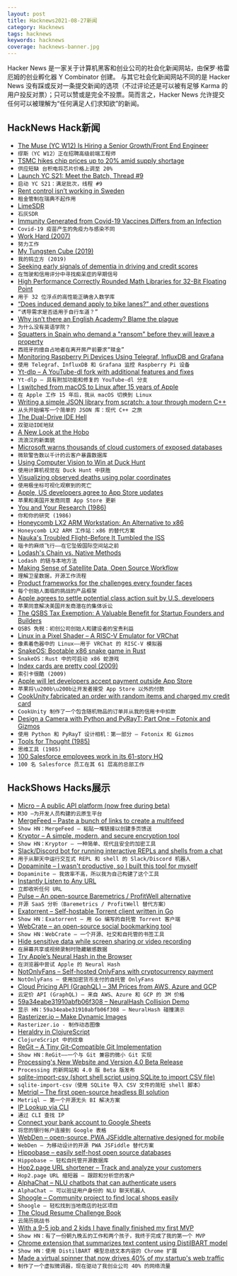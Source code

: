 ```yaml
---
layout: post
title: Hacknews2021-08-27新闻
category: Hacknews
tags: hacknews
keywords: hacknews
coverage: hacknews-banner.jpg
---
```


Hacker News 是一家关于计算机黑客和创业公司的社会化新闻网站，由保罗·格雷厄姆的创业孵化器 Y Combinator 创建。
与其它社会化新闻网站不同的是 Hacker News 没有踩或反对一条提交新闻的选项（不过评论还是可以被有足够 Karma 的用户投反对票）；只可以赞或是完全不投票。简而言之，Hacker News 允许提交任何可以被理解为“任何满足人们求知欲”的新闻。

## HackNews Hack新闻


- [The Muse (YC W12) Is Hiring a Senior Growth/Front End Engineer](https://www.themuse.com/jobs/themuse/senior-frontend-engineer)
- `缪斯（YC W12）正在招聘高级前端工程师`
- [TSMC hikes chip prices up to 20% amid supply shortage](https://asia.nikkei.com/Business/Tech/Semiconductors/TSMC-hikes-chip-prices-up-to-20-amid-supply-shortage)
- `供应短缺 台积电将芯片价格上调至 20%`
- [Launch YC S21: Meet the Batch, Thread #9](item?id=28315042)
- `启动 YC S21：满足批次，线程 #9`
- [Rent control isn’t working in Sweden](https://www.bbc.com/news/business-58317555)
- `租金管制在瑞典不起作用`
- [LimeSDR](https://limemicro.com/products/boards/limesdr/)
- `石灰SDR`
- [Immunity Generated from Covid-19 Vaccines Differs from an Infection](https://directorsblog.nih.gov/2021/06/22/how-immunity-generated-from-covid-19-vaccines-differs-from-an-infection/)
- `Covid-19 疫苗产生的免疫力与感染不同`
- [Work Hard (2007)](https://terrytao.wordpress.com/career-advice/work-hard/)
- `努力工作`
- [My Tungsten Cube (2019)](https://thume.ca/2019/03/03/my-tungsten-cube/)
- `我的钨立方 (2019)`
- [Seeking early signals of dementia in driving and credit scores](https://www.nytimes.com/2021/08/23/health/dementia-behavior-alzheimers.html)
- `在驾驶和信用评分中寻找痴呆症的早期信号`
- [High Performance Correctly Rounded Math Libraries for 32-Bit Floating Point](https://blog.sigplan.org/2021/08/26/high-performance-correctly-rounded-math-libraries-for-32-bit-floating-point-representations/)
- `用于 32 位浮点的高性能正确舍入数学库`
- [“Does induced demand apply to bike lanes?” and other questions](https://www.strongtowns.org/journal/2021/8/24/does-induced-demand-apply-to-bike-lanes-and-other-questions)
- `“诱导需求是否适用于自行车道？”`
- [Why isn’t there an English Academy? Blame the plague](https://www.laphamsquarterly.org/roundtable/no-thanks-academy)
- `为什么没有英语学院？`
- [Squatters in Spain who demand a "ransom" before they will leave a property](https://www.bbc.com/news/stories-58310532)
- `西班牙的擅自占地者在离开房产前要求“赎金”`
- [Monitoring Raspberry Pi Devices Using Telegraf, InfluxDB and Grafana](https://blog.thecloudside.com/raspberry-pi-monitoring-using-telegraf-influxdb-and-grafana-defb63127fe3)
- `使用 Telegraf、InfluxDB 和 Grafana 监控 Raspberry Pi 设备`
- [Yt-dlp – A YouTube-dl fork with additional features and fixes](https://github.com/yt-dlp/yt-dlp)
- `Yt-dlp – 具有附加功能和修复的 YouTube-dl 分支`
- [I switched from macOS to Linux after 15 years of Apple](https://markosaric.com/linux/)
- `在 Apple 工作 15 年后，我从 macOS 切换到 Linux`
- [Writing a simple JSON library from scratch: a tour through modern C++](https://notes.eatonphil.com/writing-a-simple-json-library-in-modern-cpp.html)
- `从头开始编写一个简单的 JSON 库：现代 C++ 之旅`
- [The Dual-Drive IDE Hell](https://www.os2museum.com/wp/the-dual-drive-ide-hell/)
- `双驱动IDE地狱`
- [A New Look at the Hobo](https://lareviewofbooks.org/article/a-new-look-at-the-hobo/)
- `流浪汉的新面貌`
- [Microsoft warns thousands of cloud customers of exposed databases](https://www.reuters.com/technology/exclusive-microsoft-warns-thousands-cloud-customers-exposed-databases-emails-2021-08-26/)
- `微软警告数以千计的云客户暴露数据库`
- [Using Computer Vision to Win at Duck Hunt](https://blog.roboflow.com/computer-vision-win-games-duck-hunt/)
- `使用计算机视觉在 Duck Hunt 中获胜`
- [Visualizing observed deaths using polar coordinates](https://mcculley.github.io/VisualizingObservedDeaths/)
- `使用极坐标可视化观察到的死亡`
- [Apple, US developers agree to App Store updates](https://www.apple.com/newsroom/2021/08/apple-us-developers-agree-to-app-store-updates/)
- `苹果和美国开发商同意 App Store 更新`
- [You and Your Research (1986)](https://www.cs.virginia.edu/~robins/YouAndYourResearch.html)
- `你和你的研究 (1986)`
- [Honeycomb LX2 ARM Workstation: An Alternative to x86](https://www.solid-run.com/arm-servers-networking-platforms/honeycomb-workstation/#overview)
- `Honeycomb LX2 ARM 工作站：x86 的替代方案`
- [Nauka's Troubled Flight–Before It Tumbled the ISS](https://spectrum.ieee.org/naukas-troubled-flight-t)
- `瑙卡的麻烦飞行——在它坠毁国际空间站之前`
- [Lodash's Chain vs. Native Methods](https://www.maartenhus.nl/blog/lodash-chain-vs-native-methods)
- `Lodash 的链与本地方法`
- [Making Sense of Satellite Data, Open Source Workflow](https://nightingaledvs.com/making-sense-of-satellite-data-an-open-source-workflow-accessing-data/)
- `理解卫星数据，开源工作流程`
- [Product frameworks for the challenges every founder faces](https://review.firstround.com/8-product-hurdles-every-founder-must-clear-this-pm-turned-founder-shares-his-playbooks)
- `每个创始人面临的挑战的产品框架`
- [Apple agrees to settle potential class action suit by U.S. developers](https://www.axios.com/apple-settles-developer-class-action-c13bb308-daf3-4231-a399-ffd48b6b2c52.html)
- `苹果同意解决美国开发商潜在的集体诉讼`
- [The QSBS Tax Exemption: A Valuable Benefit for Startup Founders and Builders](https://www.brownadvisory.com/us/theadvisory/qsbs-tax-exemption-valuable-benefit-startup-founders-and-builders)
- `QSBS 免税：初创公司创始人和建设者的宝贵利益`
- [Linux in a Pixel Shader – A RISC-V Emulator for VRChat](https://blog.pimaker.at/texts/rvc1/)
- `像素着色器中的 Linux——用于 VRChat 的 RISC-V 模拟器`
- [SnakeOS: Bootable x86 snake game in Rust](https://github.com/trusch/snakeos)
- `SnakeOS：Rust 中的可启动 x86 蛇游戏`
- [Index cards are pretty cool (2009)](https://www.theguardian.com/lifeandstyle/2009/may/09/health-and-wellbeing)
- `索引卡很酷 (2009)`
- [Apple will let developers accept payment outside App Store](https://www.washingtonpost.com/technology/2021/08/26/apple-app-store-payment-settlement/)
- `苹果将\u200b\u200b让开发者接受 App Store 以外的付款`
- [CookUnity fabricated an order with random items and charged my credit card](https://sillycross.github.io/assets/cookunity-rants.html)
- `CookUnity 制作了一个包含随机物品的订单并从我的信用卡中扣款`
- [Design a Camera with Python and PyRayT: Part One – Fotonix and Gizmos](https://www.fotonixx.com/posts/design-a-camera-with-python-and-pyrayt/)
- `使用 Python 和 PyRayT 设计相机：第一部分 – Fotonix 和 Gizmos`
- [Tools for Thought (1985)](https://www.rheingold.com/texts/tft/)
- `思维工具 (1985)`
- [100 Salesforce employees work in its 61-story HQ](https://www.sfexaminer.com/news/how-sf-tech-giants-are-navigating-a-successful-return-to-the-office/)
- `100 名 Salesforce 员工在其 61 层高的总部工作`


## HackShows Hacks展示

- [ Micro – A public API platform (now free during beta)](https://m3o.com)
- `M3O –为开发人员构建的云原生平台`
- [ MergeFeed – Paste a bunch of links to create a multifeed](https://mergefeed.net/)
- `Show HN：MergeFeed – 粘贴一堆链接以创建多页馈送`
- [ Kryptor – A simple, modern, and secure encryption tool](https://www.kryptor.co.uk/)
- `Show HN：Kryptor – 一种简单、现代且安全的加密工具`
- [ Slack/Discord bot for running interactive REPLs and shells from a chat](https://github.com/binwiederhier/replbot)
- `用于从聊天中运行交互式 REPL 和 shell 的 Slack/Discord 机器人`
- [ Dopaminite – I wasn't productive, so I built this tool for myself](https://www.reddit.com/r/productivity/comments/p1vpap/i_wasnt_productive_so_i_built_this_tool_for_myself/)
- `Dopaminite – 我效率不高，所以我为自己构建了这个工具`
- [ Instantly Listen to Any URL](https://www.per.quest/)
- `立即收听任何 URL`
- [ Pulse – An open-source Baremetrics / ProfitWell alternative](https://github.com/mike-paper/pulse)
- `开源 SaaS 分析（Baremetrics / ProfitWell 替代方案）`
- [ Exatorrent – Self-hostable Torrent client written in Go](https://github.com/varbhat/exatorrent)
- `Show HN：Exatorrent – 用 Go 编写的自托管 Torrent 客户端`
- [ WebCrate – an open-source social bookmarking tool](https://webcrate.app)
- `Show HN：WebCrate – 一个开源、社交和自托管的书签工具`
- [ Hide sensitive data while screen sharing or video recording](https://blurdata.net/)
- `在屏幕共享或视频录制时隐藏敏感数据`
- [ Try Apple’s Neural Hash in the Browser](https://huggingface.co/spaces/akhaliq/AppleNeuralHash2ONNX)
- `在浏览器中尝试 Apple 的 Neural Hash`
- [ NotOnlyFans – Self-hosted OnlyFans with cryptocurrency payment](https://github.com/easychen/not-only-fans)
- `NotOnlyFans – 使用加密货币支付的自托管 OnlyFans`
- [ Cloud Pricing API (GraphQL) – 3M Prices from AWS, Azure and GCP](https://github.com/infracost/cloud-pricing-api)
- `云定价 API (GraphQL) – 来自 AWS、Azure 和 GCP 的 3M 价格`
- [ 59a34eabe31910abfb06f308 – NeuralHash Collision Demo](https://thishashcollisionisnotporn.com)
- `显示 HN：59a34eabe31910abfb06f308 – NeuralHash 碰撞演示`
- [ Rasterizer.io – Make Dynamic Images](https://rasterizer.io)
- `Rasterizer.io - 制作动态图像`
- [ Heraldry in ClojureScript](https://heraldry.digital)
- `ClojureScript 中的纹章`
- [ ReGit – A Tiny Git-Compatible Git Implementation](https://github.com/WithGJR/regit-go)
- `Show HN：ReGit——一个与 Git 兼容的微小 Git 实现`
- [ Processing's New Website and Version 4.0 Beta Release](https://processing.org/)
- `Processing 的新网站和 4.0 版 Beta 版发布`
- [ sqlite-import-csv (short shell script using SQLite to import CSV file)](https://github.com/SixArm/sqlite-import-csv)
- `sqlite-import-csv（使用 SQLite 导入 CSV 文件的简短 shell 脚本）`
- [ Metriql – The first open-source headless BI solution](https://metriql.com/blog/introducing-metriql-open-source-metrics-store)
- `Metriql – 第一个开源无头 BI 解决方案`
- [ IP Lookup via CLI](https://ipkettle.com/)
- `通过 CLI 查找 IP`
- [ Connect your bank account to Google Sheets](https://nordigen.com/en/blog/connect-your-bank-account-google-sheets/)
- `将您的银行帐户连接到 Google 表格`
- [ WebDen – open-source, PWA JSFiddle alternative designed for mobile](https://webden.dev/landing)
- `WebDen – 为移动设计的开源 PWA JSFiddle 替代方案`
- [ Hippobase – easily self-host open source databases](https://hippobase.io)
- `Hippobase – 轻松自托管开源数据库`
- [ Hop2.page URL shortener – Track and analyze your customers](https://hop2.page)
- `Hop2.page URL 缩短器 – 跟踪和分析您的客户`
- [ AlphaChat – NLU chatbots that can authenticate users](https://www.alphachat.ai/faq)
- `AlphaChat – 可以验证用户身份的 NLU 聊天机器人`
- [ Shoogle – Community project to find local shops easily](https://shoogle.net/)
- `Shoogle – 轻松找到当地商店的社区项目`
- [ The Cloud Resume Challenge Book](item?id=28316266)
- `云简历挑战书`
- [ With a 9-5 job and 2 kids I have finally finished my first MVP](item?id=28320346)
- `Show HN：有了一份朝九晚五的工作和两个孩子，我终于完成了我的第一个 MVP`
- [ Chrome extension that summarizes text content using DistilBART model](https://chrome.google.com/webstore/detail/tldr-chrome/khkpnmmnkenbelkljphmpbjgbmobgonn)
- `Show HN：使用 DistilBART 模型总结文本内容的 Chrome 扩展`
- [ Made a virtual spinner that now drives 40% of my startup's web traffic](http://fidgetpage.com)
- `制作了一个虚拟微调器，现在驱动了我创业公司 40% 的网络流量`

